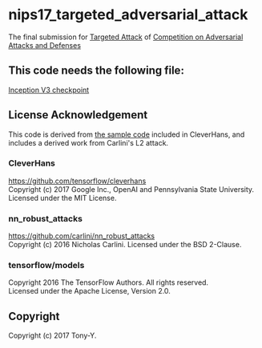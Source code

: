 # nips17_targeted_adversarial_attack
The final submission for
[Targeted Attack](https://www.kaggle.com/c/nips-2017-targeted-adversarial-attack)
of
[Competition on Adversarial Attacks and Defenses](https://github.com/tensorflow/cleverhans/tree/master/examples/nips17_adversarial_competition)

## This code needs the following file:
[Inception V3 checkpoint](http://download.tensorflow.org/models/inception_v3_2016_08_28.tar.gz)

## License Acknowledgement
This code is derived from [the sample code](https://github.com/tensorflow/cleverhans/tree/master/examples/nips17_adversarial_competition/sample_targeted_attacks/step_target_class) included in CleverHans, and includes a derived work from Carlini's L2 attack.

### CleverHans
<https://github.com/tensorflow/cleverhans>  
Copyright (c) 2017 Google Inc., OpenAI and Pennsylvania State University.  
Licensed under the MIT License.

### nn_robust_attacks
<https://github.com/carlini/nn_robust_attacks>  
Copyright (c) 2016 Nicholas Carlini. Licensed under the BSD 2-Clause.

### tensorflow/models
Copyright 2016 The TensorFlow Authors. All rights reserved.  
Licensed under the Apache License, Version 2.0.

## Copyright
Copyright (c) 2017 Tony-Y.

